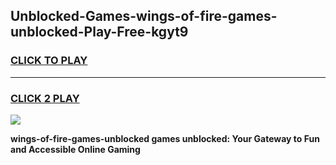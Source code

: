 
## Unblocked-Games-wings-of-fire-games-unblocked-Play-Free-kgyt9
<h3>
<a href="https://premium76.site?title=wings-of-fire-games-unblocked&ref=21A">CLICK TO PLAY</a></h3>
<hr>

<h3>
<a href="https://premium76.site?title=wings-of-fire-games-unblocked&ref=21A">CLICK 2 PLAY</a>
  
</h3>

<a href="https://premium76.site?title=wings-of-fire-games-unblocked&ref=21A"><img src="https://clearcache.store/games.png"></a>


**wings-of-fire-games-unblocked games unblocked: Your Gateway to Fun and Accessible Online Gaming**
